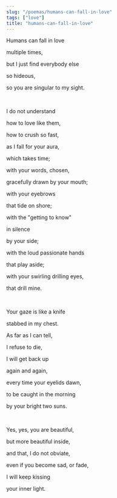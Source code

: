```yaml
---
slug: "/poemas/humans-can-fall-in-love"
tags: ["love"]
title: "humans-can-fall-in-love"
---
```

Humans can fall in love

multiple times,

but I just find everybody else

so hideous,

so you are singular to my sight.

&nbsp;

I do not understand

how to love like them,

how to crush so fast,

as I fall for your aura,

which takes time;

with your words, chosen,

gracefully drawn by your mouth;

with your eyebrows

that tide on shore;

with the "getting to know"

in silence

by your side;

with the loud passionate hands

that play aside;

with your swirling drilling eyes,

that drill mine.

&nbsp;

Your gaze is like a knife

stabbed in my chest.

As far as I can tell,

I refuse to die,

I will get back up

again and again,

every time your eyelids dawn,

to be caught in the morning

by your bright two suns.

&nbsp;

Yes, yes, you are beautiful,

but more beautiful inside,

and that, I do not obviate,

even if you become sad, or fade,

I will keep kissing

your inner light.